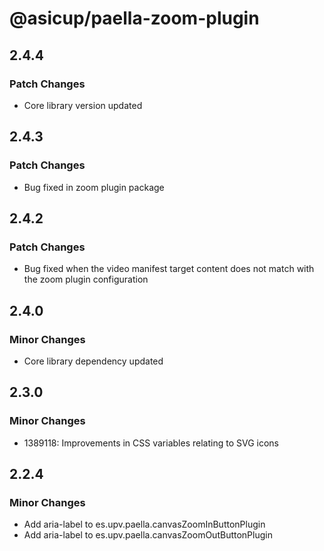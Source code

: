 # @asicup/paella-zoom-plugin

## 2.4.4

### Patch Changes

- Core library version updated

## 2.4.3

### Patch Changes

- Bug fixed in zoom plugin package

## 2.4.2

### Patch Changes

- Bug fixed when the video manifest target content does not match with the zoom plugin configuration

## 2.4.0

### Minor Changes

- Core library dependency updated

## 2.3.0

### Minor Changes

- 1389118: Improvements in CSS variables relating to SVG icons

## 2.2.4

### Minor Changes

- Add aria-label to es.upv.paella.canvasZoomInButtonPlugin
- Add aria-label to es.upv.paella.canvasZoomOutButtonPlugin
